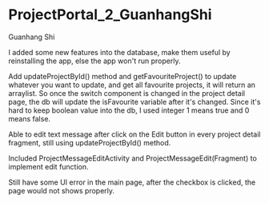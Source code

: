 # ProjectPortal_2_GuanhangShi

Guanhang Shi

I added some new features into the database, make them useful by reinstalling the app, else the app won't run properly.

Add updateProjectById() method and getFavouriteProject() to update whatever you want to update, and get all favourite projects,
it will return an arraylist. So once the switch component is changed in the project detail page, the db will update the isFavourite
variable after it's changed. Since it's hard to keep boolean value into the db, I used integer 1 means true and 0 means false.

Able to edit text message after click on the Edit button in every project detail fragment, still using updateProjectById() method.

Included ProjectMessageEditActivity and ProjectMessageEdit(Fragment) to implement edit function.

Still have some UI error in the main page, after the checkbox is clicked, the page would not shows properly.



